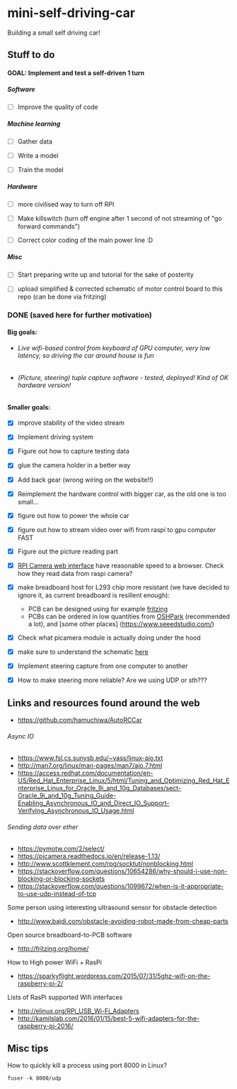 # mini-self-driving-car
Building a small self driving car!


## Stuff to do

#### GOAL: Implement and test a self-driven 1 turn


##### Software
- [ ] Improve the quality of code 


##### Machine learning
- [ ] Gather data
- [ ] Write a model
- [ ] Train the model


##### Hardware
- [ ] more civilised way to turn off RPI
- [ ] Make killswitch (turn off engine after 1 second of not streaming of "go forward commands")
- [ ] Correct color coding of the main power line :D


##### Misc
 - [ ] Start preparing write up and tutorial for the sake of posterity
 - [ ] upload simplified & corrected schematic of motor control board to this repo (can be done via fritzing)


### DONE (saved here for further motivation)

#### Big goals:
- ######  Live wifi-based control from keyboard of GPU computer, very low latency, so driving the car around house is fun
- ######  (Picture, steering) tuple capture software - tested, deployed! Kind of OK hardware version!

#### Smaller goals:
- [X] improve stability of the video stream
- [X] Implement driving system
- [X] Figure out how to capture testing data        
- [X] glue the camera holder in a better way
- [X] Add back gear (wrong wiring on the website!!)
- [X] Reimplement the hardware control with bigger car, as the old one is too small...
- [x] figure out how to power the whole car
- [X] figure out how to stream video over wifi from raspi to gpu computer FAST
- [X] Figure out the picture reading part
- [X] [RPI Camera web interface](http://elinux.org/RPi-Cam-Web-Interface) have reasonable speed to a browser.
           Check how they read data from raspi camera?
- [X] make breadboard host for L293 chip more resistant (we have decided to ignore it, as current breadboard is resillent enough):
    - PCB can be designed using for example [fritzing](fritzing.org)
    - PCBs can be ordered in low quantities from [OSHPark](https://oshpark.com/) (recommended a lot), and [some other places] (https://www.seeedstudio.com/)
- [X] Check what picamera module is actually doing under the hood
- [x] make sure to understand the schematic [here](https://business.tutsplus.com/tutorials/controlling-dc-motors-using-python-with-a-raspberry-pi--cms-20051)      
- [X] Implement steering capture from one computer to another
- [X] How to make steering more reliable? Are we using UDP or sth???
    

## Links and resources found around the web

- https://github.com/hamuchiwa/AutoRCCar

###### Async IO
- https://www.fsl.cs.sunysb.edu/~vass/linux-aio.txt
- http://man7.org/linux/man-pages/man7/aio.7.html
- https://access.redhat.com/documentation/en-US/Red_Hat_Enterprise_Linux/5/html/Tuning_and_Optimizing_Red_Hat_Enterprise_Linux_for_Oracle_9i_and_10g_Databases/sect-Oracle_9i_and_10g_Tuning_Guide-Enabling_Asynchronous_IO_and_Direct_IO_Support-Verifying_Asynchronous_IO_Usage.html


###### Sending data over ether

- https://pymotw.com/2/select/
- https://picamera.readthedocs.io/en/release-1.13/
- http://www.scottklement.com/rpg/socktut/nonblocking.html
- https://stackoverflow.com/questions/10654286/why-should-i-use-non-blocking-or-blocking-sockets
- https://stackoverflow.com/questions/1099672/when-is-it-appropriate-to-use-udp-instead-of-tcp

Some person using interesting ultrasound sensor for obstacle detection
- http://www.bajdi.com/obstacle-avoiding-robot-made-from-cheap-parts

Open source breadboard-to-PCB software
- http://fritzing.org/home/

How to High power WiFi + RasPi
- https://sparkyflight.wordpress.com/2015/07/31/5ghz-wifi-on-the-raspberry-pi-2/

Lists of RasPi supported Wifi interfaces
- http://elinux.org/RPi_USB_Wi-Fi_Adapters
- http://kamilslab.com/2016/01/15/best-5-wifi-adapters-for-the-raspberry-pi-2016/



## Misc tips

How to quickly kill a process using port 8000 in Linux?

```
fuser -k 8000/udp
```



